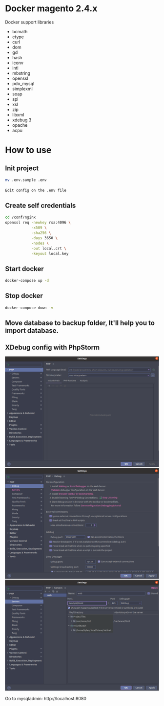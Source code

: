 # Docker magento 2.4.x
Docker support libraries

* bcmath
* ctype
* curl
* dom
* gd
* hash
* iconv
* intl
* mbstring
* openssl
* pdo_mysql
* simplexml
* soap
* spl
* xsl
* zip 
* libxml
* xdebug 3
* opache
* acpu

# How to use
## Init project
```bash
mv .env.sample .env

Edit config on the .env file
```

## Create self credentials
```bash
cd /conf/nginx
openssl req -newkey rsa:4096 \
            -x509 \
            -sha256 \
            -days 3650 \
            -nodes \
            -out local.crt \
            -keyout local.key
```

## Start docker
```bash
docker-compose up -d
```

## Stop docker
```bash
docker-compose down -v
```

## Move database to backup folder, It'll help you to import database.

## XDebug config with PhpStorm

![Step 1](./backup/debug1.png)
![Step 2](./backup/debug2.png)
![Step 3](./backup/debug3.png)

Go to mysqladmin: http://localhost:8080